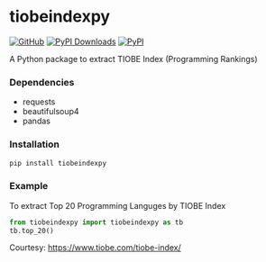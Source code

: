 # tiobeindexpy


[![GitHub](https://img.shields.io/badge/license-MIT-brightgreen.svg)](https://raw.githubusercontent.com/amrs/tiobeindexpy/master/LICENSE.txt)
[![PyPI Downloads](https://img.shields.io/pypi/dm/tiobeindexpy.svg)](https://pypi.org/project/tiobeindexpy/)
[![PyPI](https://img.shields.io/pypi/v/tiobeindexpy.svg)](https://pypi.org/project/tiobeindexpy/)

A Python package to extract TIOBE Index (Programming Rankings)

### Dependencies

+ requests
+ beautifulsoup4
+ pandas

### Installation

```python
pip install tiobeindexpy
```

### Example

To extract Top 20 Programming Languges by TIOBE Index

```python
from tiobeindexpy import tiobeindexpy as tb
tb.top_20()
```

Courtesy: https://www.tiobe.com/tiobe-index/
